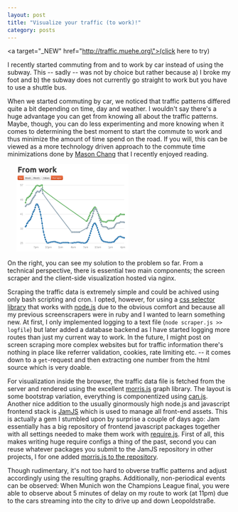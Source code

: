```yaml
---
layout: post
title: "Visualize your traffic (to work)!"
category: posts
---
```

<a target=\"_NEW\" href=\"http://traffic.muehe.org\">(click here to try)</a>

I recently started commuting from and to work by car instead of using the subway. This -- sadly -- was not by choice but rather because a) I broke my foot and b) the subway does not currently go straight to work but you have to use a shuttle bus.

When we started commuting by car, we noticed that traffic patterns differed quite a bit depending on time, day and weather. I wouldn't say there's a huge advantage you can get from knowing all about the traffic patterns. Maybe, though, you can do less experimenting and more knowing when it comes to determining the best moment to start the commute to work and thus minimize the amount of time spend on the road. If you will, this can be viewed as a more technology driven approach to the commute time minimizations done by [Mason Chang](http://www.masonchang.com/blog/2012/6/15/frequent-flyer-hacks.html) that I recently enjoyed reading.

<a href="http://traffic.muehe.org/" target="_NEW"><img class="pull-right" style="margin-left:20px; max-width:100%; width:50%" alt="Traffic Scraper screenshot" src="/images/traffic.png" /></a>

On the right, you can see my solution to the problem so far. From a technical perspective, there is essential two main components; the screen scraper and the client-side visualization hosted via nginx.

Scraping the traffic data is extremely simple and could be achived using only bash scripting and cron. I opted, however, for using a [css selector library](https://github.com/MatthewMueller/cheerio) that works with [node.js](http://nodejs.org/) due to the obvious comfort and because all my previous screenscrapers were in ruby  and I wanted to learn something new. At first, I only implemented logging to a text file (`node scraper.js >> logfile`) but later added a database backend as I have started logging more routes than just my current way to work. In the future, I might post on screen scraping more complex websites but for traffic information there's nothing in place like referrer validation, cookies, rate limiting etc. -- it comes down to a `get`-request and then extracting one number from the html source which is very doable.

For visualization inside the browser, the traffic data file is fetched from the server and rendered using the excellent [morris.js](http://www.oesmith.co.uk/morris.js/) graph library. The layout is some bootstrap variation, everything is componentized using [can.js](http://canjs.com/). Another nice addition to the usually ginormously high node.js and javascript frontend stack is [JamJS](http://jamjs.org/) which is used to manage all front-end assets. This is actually a gem I stumbled upon by surprise a couple of days ago: Jam essentially has a big repository of frontend javascript packages together with all settings needed to make them work with [require.js](http://requirejs.org/). First of all, this makes writing huge require configs a thing of the past, second you can reuse whatever packages you submit to the JamJS repository in other projects, I for one added [morris.js to the repository](http://jamjs.org/packages/#/details/morris).

Though rudimentary, it's not too hard to obverse traffic patterns and adjust accordingly using the resulting graphs. Additionally, non-periodical events can be observed: When Munich won the Champions League final, you were able to observe about 5 minutes of delay on my route to work (at 11pm) due to the cars streaming into the city to drive up and down Leopoldstraße.
